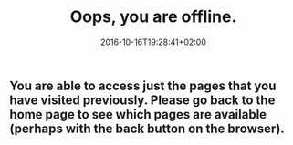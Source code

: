 ﻿---
title: "Oops, you are offline."
date: "2016-10-16T19:28:41+02:00"
nodisqus: true
---
## You are able to access just the pages that you have visited previously. Please go back to the home page to see which pages are available (perhaps with the back button on the browser).
